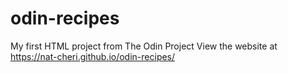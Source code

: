 # odin-recipes
My first HTML project from The Odin Project
View the website at https://nat-cheri.github.io/odin-recipes/
